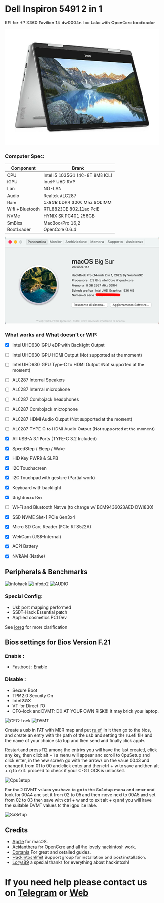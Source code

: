 # Dell Inspiron 5491 2 in 1

EFI for HP X360 Pavilion 14-dw0004nl Ice Lake with OpenCore bootloader

![descrizione](./Screenshot/pc.jpg)

### Computer Spec:

| Component        | Brank                              |
| ---------------- | ---------------------------------- |
| CPU              | Intel i5 1035G1 (4C-8T 8MB ICL)   |
| iGPU             | Intel® UHD RVP         			|
| Lan              | NO-LAN                       		|
| Audio            | Realtek ALC287                     |
| Ram              | 1x8GB DDR4 3200 Mhz SODIMM			|
| Wifi + Bluetooth | RTL8822CE 802.11ac PciE		    |
| NVMe             | HYNIX SK PC401 256GB  	   	 	    |
| SmBios           | MacBookPro 16,2                    |
| BootLoader       | OpenCore  0.6.4                    |

![infobigsur](./Screenshot/infomacbigsur.png)

### What works and What doesn't or WIP:

- [x] Intel UHD630 iGPU eDP with Backlight Output
- [ ] Intel UHD630 iGPU HDMI Output (Not supported at the moment)
- [ ] Intel UHD630 iGPU Type-C to HDMI Output (Not supported at the moment)
- [ ] ALC287 Internal Speakers
- [ ] ALC287 Internal microphone
- [ ] ALC287 Combojack headphones
- [ ] ALC287 Combojack microphone
- [ ] ALC287 HDMI Audio Output (Not supported at the moment)
- [ ] ALC287 TYPE-C to HDMI Audio Output (Not supported at the moment)
- [x] All USB-A 3.1 Ports (TYPE-C 3.2 Included)
- [x] SpeedStep / Sleep / Wake
- [x] HID Key PWRB & SLPB
- [x] I2C Touchscreen
- [x] I2C Touchpad with gesture (Partial work)
- [x] Keyboard with backlight
- [x] Brightness Key
- [ ] Wi-Fi and Bluetooth Native (to change w/ BCM943602BAED DW1830)
- [x] SSD NVME Slot-1 PCIe Gen3x4
- [x] Micro SD Card Reader (PCIe RTS522A)
- [x] WebCam (USB-Internal)
- [x] ACPI Battery
- [x] NVRAM (Native)


## Peripherals & Benchmarks

![infohack](./Screenshot/periferiche.png)
![infodp2](./Screenshot/pci-list.png)
![AUDIO](./Screenshot/AUDIO-ID11notwork.png)


### Special Config:

- Usb port mapping performed
- SSDT-Hack Essential patch
- Applied cosmetics PCI Dev

See [ioreg](./IOREG%20MacbookPro16,2.ioreg) for more clarification

## Bios settings for Bios Version F.21
### Enable :
* Fastboot : Enable


### Disable : 
* Secure Boot
* TPM2.0 Security On
* Intel SGX
* VT for Direct I/O
* CFG-lock and DVMT: DO AT YOUR OWN RISK!!! It may brick your laptop.

 ![CFG-Lock](./Screenshot/CFG-Lock.png)
 ![DVMT](./Screenshot/DVMT.png)
 
Create a usb in FAT with MBR map and put [ru.efi](./TOOLS%20EFI%20MOD/RU.efi) in it 
then go to the bios, and create an entry with the path of the usb and setting the ru.efi file and the name of 
your choice startup and then send and finally click apply.

Restart and press f12 among the entries you will have the last created, click any key, then click alt + ì a menu will appear and
scroll to CpuSetup and click enter, in the new screen go with the arrows on the value 0043 and change it from 01 to 00 and click 
enter and then ctrl + w to save and then alt + q to exit. proceed to check if your CFG LOCK is unlocked.

![CpuSetup](./TOOLS%20EFI%20MOD/CpuSetup.bmp)

For the 2 DVMT values you have to go to the SaSetup menu and enter and look for 00A4 and set it from 02 to 05 and then move 
next to 00A5 and set from 02 to 03 then save with ctrl + w and to exit alt + q and you will have the suitable DVMT values to the igpu ice lake. 

![SaSetup](./TOOLS%20EFI%20MOD/SaSetup.bmp)


## Credits

- [Apple](https://apple.com) for macOS.
- [Acidanthera](https://github.com/acidanthera) for OpenCore and all the lovely hackintosh work.
- [Dortania](https://dortania.github.io/OpenCore-Install-Guide/config-laptop.plist/icelake.html) For great and detailed guides.
- [Hackintoshlifeit](https://github.com/Hackintoshlifeit) Support group for installation and post installation.
- [Lorys89](https://github.com/Lorys89) a special thanks for everything about hackintosh! 


# If you need help please contact us on [Telegram](https://t.me/HackintoshLife_it) or [Web](https://www.hackintoshlife.it/)
